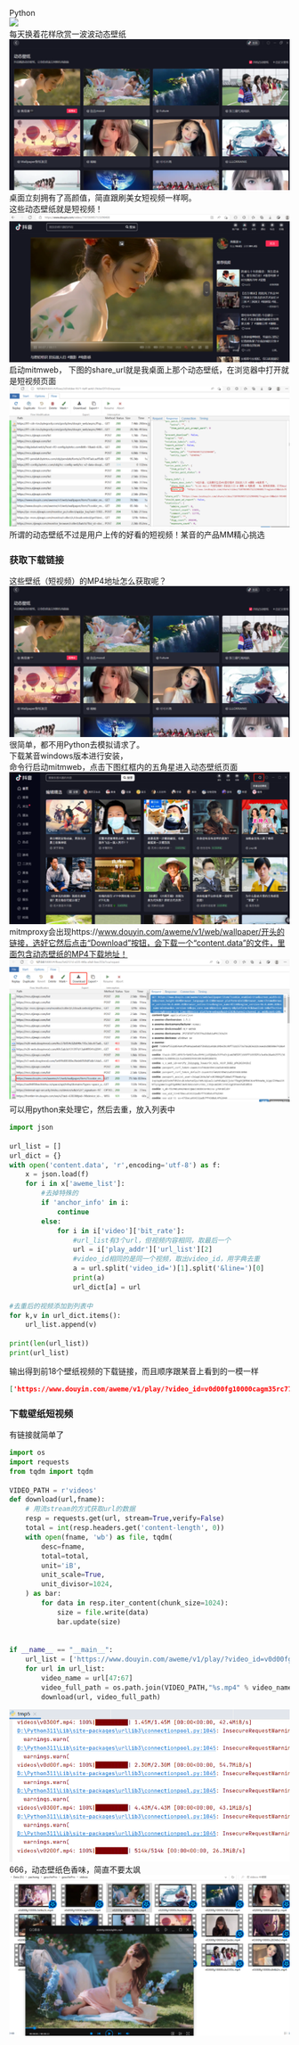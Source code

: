Python<br />![](./img/1672706140324-d5f543a2-27a9-41a7-b678-59e1d91a24a0.gif)<br />每天换着花样欣赏一波波动态壁纸<br />![](./img/1672706140321-b39a3e02-6638-4fc2-b843-95c484d0b599.png)<br />桌面立刻拥有了高颜值，简直跟刷美女短视频一样啊。<br />这些动态壁纸就是短视频！<br />![](./img/1672706140368-d65e8bc5-fedb-4ee1-a918-c75fb45da67a.png)<br />启动mitmweb， 下图的share_url就是我桌面上那个动态壁纸，在浏览器中打开就是短视频页面<br />![](./img/1672706140317-75140f86-1171-46f7-b341-843e47cf3ae4.png)<br />所谓的动态壁纸不过是用户上传的好看的短视频！某音的产品MM精心挑选
<a name="r4bqq"></a>
### 获取下载链接
这些壁纸（短视频）的MP4地址怎么获取呢？<br />![](./img/1672706140382-e3f7e11a-3612-402c-b261-314d997ffe43.png)<br />很简单，都不用Python去模拟请求了。<br />下载某音windows版本进行安装，<br />命令行启动mitmweb，点击下图红框内的五角星进入动态壁纸页面<br />![](./img/1672706141380-a2c4e731-433b-4fbf-9ae0-018653f6f799.png)<br />mitmproxy会出现https://www.douyin.com/aweme/v1/web/wallpaper/开头的链接，选好它然后点击“Download”按钮，会下载一个“content.data”的文件，里面包含动态壁纸的MP4下载地址！<br />![](./img/1672706141512-b0c0ce9b-25e0-4a27-af9f-7c7d6885903e.png)<br />可以用python来处理它，然后去重，放入列表中
```python
import json

url_list = []
url_dict = {}
with open('content.data', 'r',encoding='utf-8') as f:
    x = json.load(f)
    for i in x['aweme_list']:
        #去掉特殊的
        if 'anchor_info' in i:
            continue
        else:
            for i in i['video']['bit_rate']:
                #url_list有3个url，但视频内容相同，取最后一个
                url = i['play_addr']['url_list'][2]
                #video_id相同的是同一个视频，取出video_id，用字典去重
                a = url.split('video_id=')[1].split('&line=')[0]
                print(a)
                url_dict[a] = url

#去重后的视频添加到列表中
for k,v in url_dict.items():
    url_list.append(v)

print(len(url_list))
print(url_list)
```
输出得到前18个壁纸视频的下载链接，而且顺序跟某音上看到的一模一样
```json
['https://www.douyin.com/aweme/v1/play/?video_id=v0d00fg10000cagm35rc77u3k4nb0430&line=0&file_id=fec3f8eeb45e48a18f30dfd96922f659&sign=4450c5609c69d0a5c1100e6801cf25dd&is_play_url=1&source=PackSourceEnum_AWEME_DETAIL', ...]
```
<a name="oAIHM"></a>
### 下载壁纸短视频
有链接就简单了
```python
import os
import requests
from tqdm import tqdm

VIDEO_PATH = r'videos'
def download(url,fname):
    # 用流stream的方式获取url的数据
    resp = requests.get(url, stream=True,verify=False)
    total = int(resp.headers.get('content-length', 0))
    with open(fname, 'wb') as file, tqdm(
        desc=fname,
        total=total,
        unit='iB',
        unit_scale=True,
        unit_divisor=1024,
    ) as bar:
        for data in resp.iter_content(chunk_size=1024):
            size = file.write(data)
            bar.update(size)


if __name__ == "__main__":
    url_list = ['https://www.douyin.com/aweme/v1/play/?video_id=v0d00fg10000cagm35rc77u3k4nb0430&line=0&file_id=fec3f8eeb45e48a18f30dfd96922f659&sign=4450c5609c69d0a5c1100e6801cf25dd&is_play_url=1&source=PackSourceEnum_AWEME_DETAIL', 'https://www.douyin.com/aweme/v1/play/?video_id=v0200fg10000c9glhfrc77u0fbj4iqs0&line=0&file_id=e330ce20f5f245e9b1923f8cd26b6ef9&sign=0ee1a91a52645237a4d1382c22a0b540&is_play_url=1&source=PackSourceEnum_AWEME_DETAIL', ...]
    for url in url_list:
        video_name = url[47:67]
        video_full_path = os.path.join(VIDEO_PATH,"%s.mp4" % video_name)
        download(url, video_full_path)
```
![](./img/1672706141704-2e51c7e5-e571-4678-aeca-e2f362effe27.png)<br />666，动态壁纸色香味，简直不要太飒<br />![](./img/1672706141843-c25f94d0-10f2-4f0c-9460-89e4e033e25a.png)
